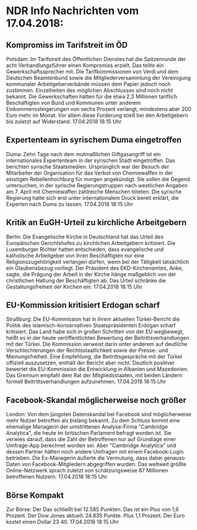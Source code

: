 # NDR Info Nachrichten vom 17.04.2018:


## Kompromiss im Tarifstreit im ÖD
Potsdam: Im Tarifstreit des Öffentlichen Dienstes hat die Spitzenrunde der acht Verhandlungsführer einen Kompromiss erzielt. Das teilte ein Gewerkschaftssprecher mit. Die Tarifkommissionen von Verdi und dem Deutschen Beamtenbund sowie die Mitgliederversammlung der Vereinigung kommunaler Arbeitgeberverbände müssen dem Papier jedoch noch zustimmen. Einzelheiten des möglichen Abschlusses sind noch nicht bekannt. Die Gewerkschaften hatten für die etwa 2,3 Millionen tariflich Beschäftigten von Bund und Kommunen unter anderem Einkommenssteigerungen von sechs Prozent verlangt, mindestens aber 200 Euro mehr im Monat. Vor allem diese Forderung stieß bei den Arbeitgebern bis zuletzt auf Widerstand. 17.04.2018 18:15 Uhr 

## Expertenteam in syrischem Duma eingetroffen
Duma: Zehn Tage nach dem mutmaßlichen Giftgasangriff ist ein internationales Expertenteam in der syrischen Stadt eingetroffen. Das berichten syrische Staatsmedien. Ursprünglich war der Besuch der Mitarbeiter der Organisation für das Verbot von Chemiewaffen in der einstigen Rebellenhochburg für morgen angekündigt. Sie sollen die Gegend untersuchen, in der syrische Regierungstruppen nach westlichen Angaben am 7. April mit Chemiewaffen zahlreiche Menschen töteten. Die syrische Regierung hatte sich erst unter internationalem Druck bereit erklärt, die Experten nach Duma zu lassen. 17.04.2018 18:15 Uhr 

## Kritik an EuGH-Urteil zu kirchliche Arbeitgebern
Berlin: Die Evangelische Kirche in Deutschland hat das Urteil des Europäischen Gerichtshofes zu kirchlichen Arbeitgebern kritisiert. Die Luxemburger Richter hatten entschieden, dass evangelische und katholische Arbeitgeber von ihren Beschäftigten nur eine Religionszugehörigkeit verlangen dürfen, wenn bei der Tätigkeit tatsächlich ein Glaubensbezug vorliegt. Der Präsident des EKD-Kirchenamtes, Anke, sagte, die Prägung der Arbeit in der Kirche hänge maßgeblich von der christlichen Haltung der Beschäftigten ab. Das Urteil schränke die Gestaltungsfreiheit der Kirchen ein. 17.04.2018 18:15 Uhr 

## EU-Kommission kritisiert Erdogan scharf
Straßburg: Die EU-Kommission hat in ihrem aktuellen Türkei-Bericht die Politik des islamisch-konservativen Staatspräsidenten Erdogan scharf kritisiert. Das Land habe sich in großen Schritten von der EU wegbewegt, heißt es in der heute veröffentlichten Bewertung der Beitrittsverhandlungen mit der Türkei. Die Kommission verweist darin unter anderem auf deutliche Verschlechterungen der Rechtsstaatlichkeit sowie der Presse- und Meinungsfreiheit. Eine Empfehlung, die Beitrittsgespräche mit der Türkei offiziell auszusetzen, enthält der Bericht aber nicht. Deutlich positiver bewertet die EU-Kommission die Entwicklung in Albanien und Mazedonien. Das Gremium empfahl dem Rat der Mitgliedsstaaten, mit beiden Ländern formell Beitrittsverhandlungen aufzunehmen. 17.04.2018 18:15 Uhr 

## Facebook-Skandal möglicherweise noch größer
London: Von dem jüngsten Datenskandal bei Facebook sind möglicherweise mehr Nutzer betroffen als bislang bekannt. Zu dem Schluss kommt eine ehemalige Managerin der umstrittenen Analyse-Firma "Cambridge Analytica", die heute im britischen Parlament befragt worden ist. Sie verwies darauf, dass die Zahl der Betroffenen nur auf Grundlage einer Umfrage-App berechnet worden sei. Aber "Cambridge Analytica" und dessen Partner hätten noch andere Umfragen mit einem Facebook-Login betrieben. Die Ex-Managerin äußerte die Vermutung, dass dabei genauso Daten von Facebook-Mitgliedern abgegriffen wurden. Das weltweit größte Online-Netzwerk sprach zuletzt von schätzungsweise 87 Millionen betroffenen Nutzern. 17.04.2018 18:15 Uhr 

## Börse Kompakt
Zur Börse: Der Dax schließt bei 12.585 Punkten. Das ist ein Plus von 1,6 Prozent. Der Dow Jones aktuell: 24.835 Punkte. Plus 1,1 Prozent. Der Euro kostet einen Dollar 23 40. 17.04.2018 18:15 Uhr 
